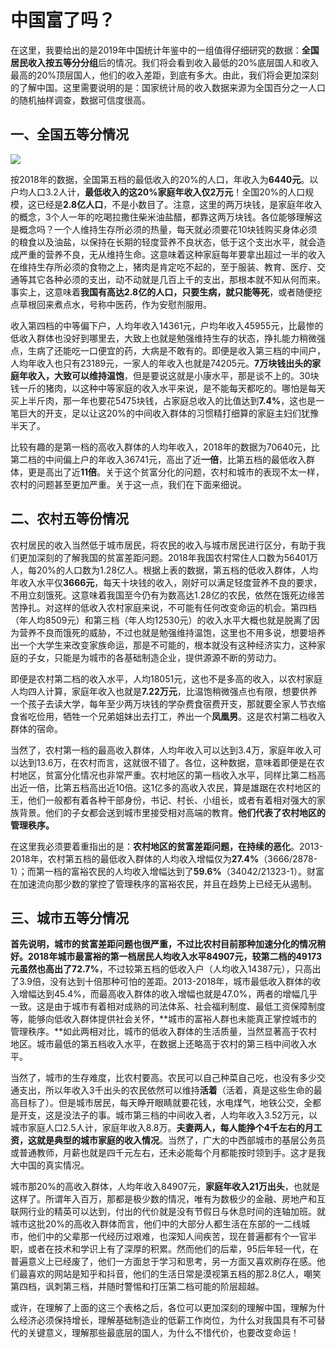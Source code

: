 # 中国富了吗？

在这里，我要给出的是2019年中国统计年鉴中的一组值得仔细研究的数据：**全国居民收入按五等分分组**后的情况。我们将会看到收入最低的20%底层国人和收入最高的20%顶层国人，他们的收入差距，到底有多大。由此，我们将会更加深刻的了解中国。这里需要说明的是：国家统计局的收入数据来源为全国百分之一人口的随机抽样调查，数据可信度很高。

## **一、全国五等分情况**

![](https://www.mg21.com/guide/wp-content/uploads/2019/10/111-12.jpg)

按2018年的数据，全国第五档的最低收入的20%的人口，年收入为**6440元**。以户均人口3.2人计，**最低收入的这20%家庭年收入仅2万元**！全国20%的人口规模，这已经是**2.8亿人口**，不是小数目了。注意，这里的两万块钱，是家庭年收入的概念，3个人一年的吃喝拉撒住柴米油盐醋，都靠这两万块钱。各位能够理解这是概念吗？一个人维持生存所必须的热量，每天就必须要花10块钱购买身体必须的粮食以及油盐，以保持在长期的轻度营养不良状态，低于这个支出水平，就会造成严重的营养不良，无从维持生命。这意味着这种家庭每年要拿出超过一半的收入在维持生存所必须的食物之上，猪肉是肯定吃不起的，至于服装、教育、医疗、交通等其它各种必须的支出，动不动就是几百上千的支出，那根本就不知从何而来。事实上，这意味着**我国有高达2.8亿的人口，只要生病，就只能等死**，或者随便挖点草根回来煮点水，号称中医药，作为安慰剂服用。

收入第四档的中等偏下户，人均年收入14361元，户均年收入45955元，比最惨的低收入群体也没好到哪里去，大致上也就是勉强维持生存的状态，挣扎能力稍微强点，生病了还能吃一口便宜的药，大病是不敢有的。即便是收入第三档的中间户，人均年收入也只有23189元，一家人的年收入也就是74205元。**7万块钱出头的家庭年收入，大致可以维持温饱**，但是要说这就是小康水平，那是谈不上的。30块钱一斤的猪肉，以这种中等家庭的收入水平来说，是不能每天都吃的。哪怕是每天买上半斤肉，那一年也要花5475块钱，占家庭总收入的比值达到**7.4%**，这也是一笔巨大的开支，足以让这20%的中间收入群体的习惯精打细算的家庭主妇们犹豫半天了。

比较有趣的是第一档的高收入群体的人均年收入，2018年的数据为70640元，比第二档的中间偏上户的年收入36741元，高出了近**一倍**，比第五档的最低收入群体，更是高出了近**11倍**。关于这个贫富分化的问题，农村和城市的表现不太一样，农村的问题甚至更加严重。关于这一点，我们在下面来细说。

## 二、农村五等份情况

农村居民的收入当然低于城市居民，将农民的收入与城市居民进行区分，有助于我们更加深刻的了解我国的贫富差距问题。2018年我国农村常住人口数为56401万人，每20%的人口数为1.28亿人。根据上表的数据，第五档的低收入群体，人均年收入水平仅**3666元**，每天十块钱的收入，刚好可以满足轻度营养不良的要求，不用立刻饿死。这意味着我国至今仍有为数高达1.28亿的农民，依然在饿死边缘苦苦挣扎。对这样的低收入农村家庭来说，不可能有任何改变命运的机会。第四档（年人均8509元）和第三档（年人均12530元）的收入水平大概也就是脱离了因为营养不良而饿死的威胁，不过也就是勉强维持温饱，这里也不用多说，想要培养出一个大学生来改变家族命运，那是不可能的，根本就没有这种经济实力，这种家庭的子女，只能是为城市的各基础制造企业，提供源源不断的劳动力。

即便是农村第二档的收入水平，人均18051元，这也不是多高的收入，以农村家庭人均四人计算，家庭年收入也就是**7.22万元**，比温饱稍微强点也有限，想要供养一个孩子去读大学，每年至少两万块钱的学杂费食宿费开支，那就要全家人节衣缩食省吃俭用，牺牲一个兄弟姐妹出去打工，养出一个**凤凰男**。这是农村第二档收入群体的宿命。

当然了，农村第一档的最高收入群体，人均年收入可以达到3.4万，家庭年收入可以达到13.6万，在农村而言，这就很不错了。各位，这种数据，意味着即便是在农村地区，贫富分化情况也非常严重。农村地区的第一档收入水平，同样比第二档高出近一倍，比第五档高出近10倍。这1亿多的高收入农民，算是雄踞在农村地区的王，他们一般都有着各种干部身份，书记、村长、小组长，或者有着相对强大的家族背景。他们的子女都会送到城市里接受相对高端的教育。**他们代表了农村地区的管理秩序。**

在这里我必须要着重指出的是：**农村地区的贫富差距问题，在持续的恶化**。2013-2018年，农村第五档的最低收入群体的人均收入增幅仅为**27.4%**（3666/2878-1）；而第一档的富裕农民的人均收入增幅达到了**59.6%**（34042/21323-1）。财富在加速流向那少数的掌控了管理秩序的富裕农民，并且在趋势上已经无从遏制。

## **三、城市五等分情况**

**首先说明，城市的贫富差距问题也很严重，不过比农村目前那种加速分化的情况稍好。**2018年城市最富裕的第一档居民人均收入水平84907元，较第二档的49173元虽然也高出了**72.7%**，不过较第五档的低收入户（人均收入14387元），只高出了3.9倍，没有达到十倍那种可怕的差距。2013-2018年，城市最低收入群体的收入增幅达到45.4%，而最高收入群体的收入增幅也就是47.0%，两者的增幅几乎一致。这是由于城市有着相对成熟的司法体系、社会福利制度、最低工资保障制度等，能够向低收入群体提供社会关怀，**城市的富裕人群也未能真正掌控城市的管理秩序。**如此两相对比，城市的低收入群体的生活质量，当然显著高于农村地区。城市最低的第五档收入水平，在数据上还略高于农村的第三档中间收入水平。

当然了，城市的生存难度，比农村要高。农民可以自己种菜自己吃，也没有多少交通支出，所以年收入3千出头的农民依然可以维持**活着**（活着，真是这些生命的最高目标了）。但是城市居民，每天睁开眼睛就要花钱，水电煤气，地铁公交，全都是开支，这是没法子的事。城市第三档的中间收入者，人均年收入3.52万元，以城市家庭人口2.5人计，家庭年收入8.8万。**夫妻两人，每人能挣个4千左右的月工资，这就是典型的城市家庭的收入情况**。当然了，广大的中西部城市的基层公务员或普通教师，月薪也就是四千元左右，还未必能每个月都能按时领到手。这才是我大中国的真实情况。

城市那20%的高收入群体，人均年收入84907元，**家庭年收入21万出头**，也就是这样了。所谓年入百万，那都是极少数的情况，唯有为数极少的金融、房地产和互联网行业的精英可以达到，付出的代价就是没有节假日与休息时间的连轴加班。就城市这批20%的高收入群体而言，他们中的大部分人都生活在东部的一二线城市，他们中的父辈那一代经历过艰难，也深知人间疾苦，现在普遍都有个一官半职，或者在技术和学识上有了深厚的积累。然而他们的后辈，95后年轻一代，在普遍意义上已经废了，他们一方面怠于学习和思考，另一方面又喜欢刷存在感。他们最喜欢的网站是知乎和抖音，他们的生活日常是漠视第五档的那2.8亿人，嘲笑第四档，讽刺第三档，并随时警惕和打压第二档可能的阶层超越。

或许，在理解了上面的这三个表格之后，各位可以更加深刻的理解中国，理解为什么经济必须保持增长，理解基础制造业的低薪工作岗位，为什么对我国具有不可替代的关键意义，理解那些最底层的国人，为什么不惜代价，也要改变命运！
